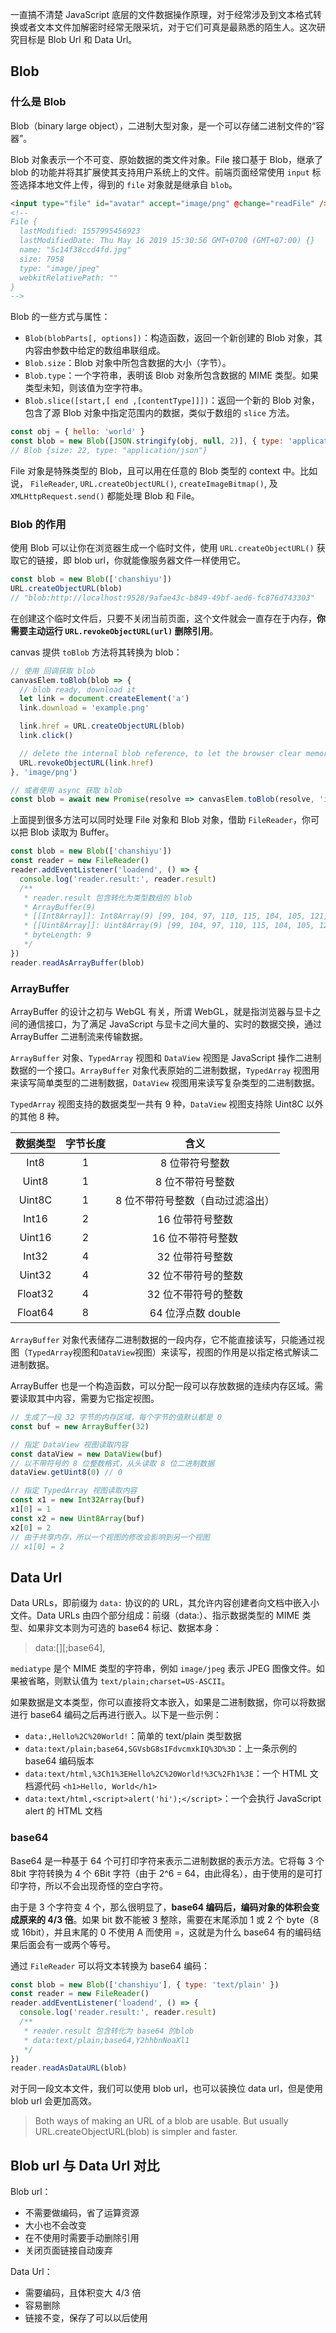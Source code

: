 [pixiv: 69317501]: # 'https://chanshiyu.com/poi/2019/49.jpg'

一直搞不清楚 JavaScript 底层的文件数据操作原理，对于经常涉及到文本格式转换或者文本文件加解密时经常无限采坑，对于它们可真是最熟悉的陌生人。这次研究目标是 Blob Url 和 Data Url。

## Blob

### 什么是 Blob

Blob（binary large object），二进制大型对象，是一个可以存储二进制文件的“容器”。

Blob 对象表示一个不可变、原始数据的类文件对象。File 接口基于 Blob，继承了 blob 的功能并将其扩展使其支持用户系统上的文件。前端页面经常使用 `input` 标签选择本地文件上传，得到的 `file` 对象就是继承自 `blob`。

```html
<input type="file" id="avatar" accept="image/png" @change="readFile" />
<!-- 
File {
  lastModified: 1557995456923 
  lastModifiedDate: Thu May 16 2019 15:30:56 GMT+0700 (GMT+07:00) {}
  name: "5c14f38ccd4fd.jpg"
  size: 7958
  type: "image/jpeg"
  webkitRelativePath: ""
}
-->
```

Blob 的一些方式与属性：

- `Blob(blobParts[, options])`：构造函数，返回一个新创建的 Blob 对象，其内容由参数中给定的数组串联组成。
- `Blob.size`：Blob 对象中所包含数据的大小（字节）。
- `Blob.type`：一个字符串，表明该 Blob 对象所包含数据的 MIME 类型。如果类型未知，则该值为空字符串。
- `Blob.slice([start,[ end ,[contentType]]])`：返回一个新的 Blob 对象，包含了源 Blob 对象中指定范围内的数据，类似于数组的 `slice` 方法。

```javascript
const obj = { hello: 'world' }
const blob = new Blob([JSON.stringify(obj, null, 2)], { type: 'application/json' })
// Blob {size: 22, type: "application/json"}
```

File 对象是特殊类型的 Blob，且可以用在任意的 Blob 类型的 context 中。比如说， `FileReader`, `URL.createObjectURL()`, `createImageBitmap()`, 及 `XMLHttpRequest.send()` 都能处理 Blob 和 File。

### Blob 的作用

使用 Blob 可以让你在浏览器生成一个临时文件，使用 `URL.createObjectURL()` 获取它的链接，即 blob url，你就能像服务器文件一样使用它。

```javascript
const blob = new Blob(['chanshiyu'])
URL.createObjectURL(blob)
// "blob:http://localhost:9528/9afae43c-b849-49bf-aed6-fc876d743303"
```

在创建这个临时文件后，只要不关闭当前页面，这个文件就会一直存在于内存，**你需要主动运行 `URL.revokeObjectURL(url)` 删除引用**。

canvas 提供 `toBlob` 方法将其转换为 blob：

```javascript
// 使用 回调获取 blob
canvasElem.toBlob(blob => {
  // blob ready, download it
  let link = document.createElement('a')
  link.download = 'example.png'

  link.href = URL.createObjectURL(blob)
  link.click()

  // delete the internal blob reference, to let the browser clear memory from it
  URL.revokeObjectURL(link.href)
}, 'image/png')

// 或者使用 async 获取 blob
const blob = await new Promise(resolve => canvasElem.toBlob(resolve, 'image/png'))
```

上面提到很多方法可以同时处理 File 对象和 Blob 对象，借助 `FileReader`，你可以把 Blob 读取为 Buffer。

```javascript
const blob = new Blob(['chanshiyu'])
const reader = new FileReader()
reader.addEventListener('loadend', () => {
  console.log('reader.result:', reader.result)
  /**
   * reader.result 包含转化为类型数组的 blob
   * ArrayBuffer(9)
   * [[Int8Array]]: Int8Array(9) [99, 104, 97, 110, 115, 104, 105, 121, 117]
   * [[Uint8Array]]: Uint8Array(9) [99, 104, 97, 110, 115, 104, 105, 121, 117]
   * byteLength: 9
   */
})
reader.readAsArrayBuffer(blob)
```

### ArrayBuffer

ArrayBuffer 的设计之初与 WebGL 有关，所谓 WebGL，就是指浏览器与显卡之间的通信接口，为了满足 JavaScript 与显卡之间大量的、实时的数据交换，通过 ArrayBuffer 二进制流来传输数据。

`ArrayBuffer` 对象、`TypedArray` 视图和 `DataView` 视图是 JavaScript 操作二进制数据的一个接口。`ArrayBuffer` 对象代表原始的二进制数据，`TypedArray` 视图用来读写简单类型的二进制数据，`DataView` 视图用来读写复杂类型的二进制数据。

`TypedArray` 视图支持的数据类型一共有 9 种，`DataView` 视图支持除 Uint8C 以外的其他 8 种。

| 数据类型 | 字节长度 |               含义               |
| :------: | :------: | :------------------------------: |
|   Int8   |    1     |          8 位带符号整数          |
|  Uint8   |    1     |         8 位不带符号整数         |
|  Uint8C  |    1     | 8 位不带符号整数（自动过滤溢出） |
|  Int16   |    2     |         16 位带符号整数          |
|  Uint16  |    2     |        16 位不带符号整数         |
|  Int32   |    4     |         32 位带符号整数          |
|  Uint32  |    4     |       32 位不带符号的整数        |
| Float32  |    4     |       32 位不带符号的整数        |
| Float64  |    8     |        64 位浮点数 double        |

`ArrayBuffer` 对象代表储存二进制数据的一段内存，它不能直接读写，只能通过视图（`TypedArray`视图和`DataView`视图）来读写，视图的作用是以指定格式解读二进制数据。

ArrayBuffer 也是一个构造函数，可以分配一段可以存放数据的连续内存区域。需要读取其中内容，需要为它指定视图。

```javascript
// 生成了一段 32 字节的内存区域，每个字节的值默认都是 0
const buf = new ArrayBuffer(32)

// 指定 DataView 视图读取内容
const dataView = new DataView(buf)
// 以不带符号的 8 位整数格式，从头读取 8 位二进制数据
dataView.getUint8(0) // 0

// 指定 TypedArray 视图读取内容
const x1 = new Int32Array(buf)
x1[0] = 1
const x2 = new Uint8Array(buf)
x2[0] = 2
// 由于共享内存，所以一个视图的修改会影响到另一个视图
// x1[0] = 2
```

## Data Url

Data URLs，即前缀为 `data:` 协议的的 URL，其允许内容创建者向文档中嵌入小文件。Data URLs 由四个部分组成：前缀（data:）、指示数据类型的 MIME 类型、如果非文本则为可选的 base64 标记、数据本身：

> data:[<mediatype>][;base64],<data>

`mediatype` 是个 MIME 类型的字符串，例如 `image/jpeg` 表示 JPEG 图像文件。如果被省略，则默认值为 `text/plain;charset=US-ASCII`。

如果数据是文本类型，你可以直接将文本嵌入，如果是二进制数据，你可以将数据进行 base64 编码之后再进行嵌入。以下是一些示例：

- `data:,Hello%2C%20World!`：简单的 text/plain 类型数据
- `data:text/plain;base64,SGVsbG8sIFdvcmxkIQ%3D%3D`：上一条示例的 base64 编码版本
- `data:text/html,%3Ch1%3EHello%2C%20World!%3C%2Fh1%3E`：一个 HTML 文档源代码 `<h1>Hello, World</h1>`
- `data:text/html,<script>alert('hi');</script>`：一个会执行 JavaScript alert 的 HTML 文档

### base64

Base64 是一种基于 64 个可打印字符来表示二进制数据的表示方法。它将每 3 个 8bit 字符转换为 4 个 6Bit 字符（由于 2^6 = 64，由此得名），由于使用的是可打印字符，所以不会出现奇怪的空白字符。

由于是 3 个字符变 4 个，那么很明显了，**base64 编码后，编码对象的体积会变成原来的 4/3 倍**。如果 bit 数不能被 3 整除，需要在末尾添加 1 或 2 个 byte（8 或 16bit），并且末尾的 0 不使用 A 而使用 =，这就是为什么 base64 有的编码结果后面会有一或两个等号。

通过 `FileReader` 可以将文本转换为 base64 编码：

```javascript
const blob = new Blob(['chanshiyu'], { type: 'text/plain' })
const reader = new FileReader()
reader.addEventListener('loadend', () => {
  console.log('reader.result:', reader.result)
  /**
   * reader.result 包含转化为 base64 的blob
   * data:text/plain;base64,Y2hhbnNoaXl1
   */
})
reader.readAsDataURL(blob)
```

对于同一段文本文件，我们可以使用 blob url，也可以装换位 data url，但是使用 blob url 会更加高效。

> Both ways of making an URL of a blob are usable. But usually URL.createObjectURL(blob) is simpler and faster.

## Blob url 与 Data Url 对比

Blob url：

- 不需要做编码，省了运算资源
- 大小也不会改变
- 在不使用时需要手动删除引用
- 关闭页面链接自动废弃

Data Url：

- 需要编码，且体积变大 4/3 倍
- 容易删除
- 链接不变，保存了可以以后使用
